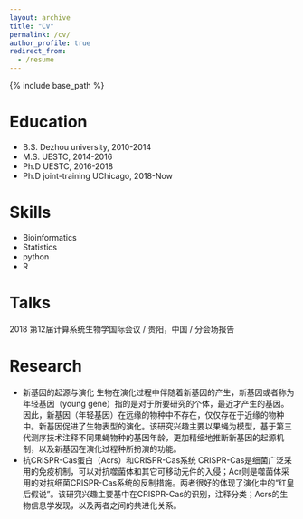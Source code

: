 ```yaml
---
layout: archive
title: "CV"
permalink: /cv/
author_profile: true
redirect_from:
  - /resume
---
```


{% include base_path %}

Education
======
* B.S. Dezhou university, 2010-2014
* M.S. UESTC, 2014-2016
* Ph.D UESTC, 2016-2018
* Ph.D joint-training UChicago, 2018-Now

Skills
======
* Bioinformatics
* Statistics
* python
* R

Talks
======
2018 第12届计算系统生物学国际会议 / 贵阳，中国 / 分会场报告
  
Research
======
* 新基因的起源与演化
生物在演化过程中伴随着新基因的产生，新基因或者称为年轻基因（young gene）指的是对于所要研究的个体，最近才产生的基因。因此，新基因（年轻基因）在远缘的物种中不存在，仅仅存在于近缘的物种中。新基因促进了生物表型的演化。该研究兴趣主要以果蝇为模型，基于第三代测序技术注释不同果蝇物种的基因年龄，更加精细地推断新基因的起源机制，以及新基因在演化过程种所扮演的功能。
* 抗CRISPR-Cas蛋白（Acrs）和CRISPR-Cas系统
CRISPR-Cas是细菌广泛采用的免疫机制，可以对抗噬菌体和其它可移动元件的入侵；Acr则是噬菌体采用的对抗细菌CRISPR-Cas系统的反制措施。两者很好的体现了演化中的“红皇后假说”。该研究兴趣主要基中在CRISPR-Cas的识别，注释分类；Acrs的生物信息学发现，以及两者之间的共进化关系。
